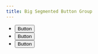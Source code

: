 ```yaml
---
title: Big Segmented Button Group
---
```


<ul class="usa-button-group usa-button-group--segmented">
  <li class="usa-button-group__item">
    <button type="button" class="usa-button usa-button--big">Button</button>
  </li>
  <li class="usa-button-group__item">
    <button type="button" class="usa-button usa-button--big usa-button--outline">Button</button>
  </li>
  <li class="usa-button-group__item">
    <button type="button" class="usa-button usa-button--big usa-button--outline">Button</button>
  </li>
</ul>
